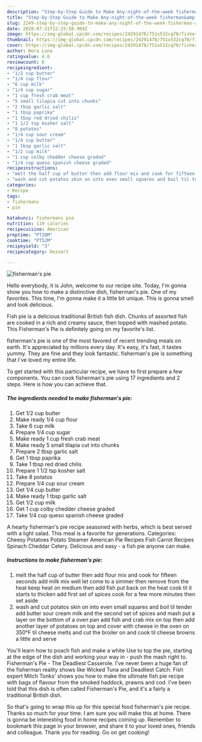 ```yaml
---
description: "Step-by-Step Guide to Make Any-night-of-the-week fisherman&amp;#39;s pie"
title: "Step-by-Step Guide to Make Any-night-of-the-week fisherman&amp;#39;s pie"
slug: 2249-step-by-step-guide-to-make-any-night-of-the-week-fisherman-and-39-s-pie
date: 2020-07-31T12:33:58.904Z
image: https://img-global.cpcdn.com/recipes/24291478/751x532cq70/fishermans-pie-recipe-main-photo.jpg
thumbnail: https://img-global.cpcdn.com/recipes/24291478/751x532cq70/fishermans-pie-recipe-main-photo.jpg
cover: https://img-global.cpcdn.com/recipes/24291478/751x532cq70/fishermans-pie-recipe-main-photo.jpg
author: Nora Luna
ratingvalue: 4.6
reviewcount: 6
recipeingredient:
- "1/2 cup butter"
- "1/4 cup flour"
- "6 cup milk"
- "1/4 cup sugar"
- "1 cup fresh crab meat"
- "5 small tilapia cut into chunks"
- "2 tbsp garlic salt"
- "1 tbsp paprika"
- "1 tbsp red dried chilis"
- "1 1/2 tsp kosher salt"
- "8 potatos"
- "1/4 cup sour cream"
- "1/4 cup butter"
- "1 tbsp garlic salt"
- "1/2 cup milk"
- "1 cup colby chedder cheese graded"
- "1/4 cup queso spanish cheese graded"
recipeinstructions:
- "melt the half cup of butter then add flour mix and cook for fifteen seconds add milk mix well let come to a simmer then remove from the heat keep heat on medium then add fish put back on the heat cook til it starts to thicken add first set of spices cook for a few more minutes then set aside"
- "wash and cut potatos skin on into even small squares and boil til tender add butter sour cream milk and the second set of spices and mash put a layer on the bottom of a oven pan add fish and crab mix on top then add another layer of potatoes on top and cover with cheese in the oven on 350°F til cheese melts and cut the broiler on and cook til cheese browns a little and serve"
categories:
- Recipe
tags:
- fishermans
- pie

katakunci: fishermans pie 
nutrition: 119 calories
recipecuisine: American
preptime: "PT20M"
cooktime: "PT52M"
recipeyield: "3"
recipecategory: Dessert

---
```



![fisherman&#39;s pie](https://img-global.cpcdn.com/recipes/24291478/751x532cq70/fishermans-pie-recipe-main-photo.jpg)

Hello everybody, it is John, welcome to our recipe site. Today, I'm gonna show you how to make a distinctive dish, fisherman&#39;s pie. One of my favorites. This time, I'm gonna make it a little bit unique. This is gonna smell and look delicious.

Fish pie is a delicious traditional British fish dish. Chunks of assorted fish are cooked in a rich and creamy sauce, then topped with mashed potato. This Fisherman&#39;s Pie is definitely going on my favorite&#39;s list.

fisherman&#39;s pie is one of the most favored of recent trending meals on earth. It's appreciated by millions every day. It's easy, it's fast, it tastes yummy. They are fine and they look fantastic. fisherman&#39;s pie is something that I've loved my entire life.


To get started with this particular recipe, we have to first prepare a few components. You can cook fisherman&#39;s pie using 17 ingredients and 2 steps. Here is how you can achieve that.

<!--inarticleads1-->

##### The ingredients needed to make fisherman&#39;s pie:

1. Get 1/2 cup butter
1. Make ready 1/4 cup flour
1. Take 6 cup milk
1. Prepare 1/4 cup sugar
1. Make ready 1 cup fresh crab meat
1. Make ready 5 small tilapia cut into chunks
1. Prepare 2 tbsp garlic salt
1. Get 1 tbsp paprika
1. Take 1 tbsp red dried chilis
1. Prepare 1 1/2 tsp kosher salt
1. Take 8 potatos
1. Prepare 1/4 cup sour cream
1. Get 1/4 cup butter
1. Make ready 1 tbsp garlic salt
1. Get 1/2 cup milk
1. Get 1 cup colby chedder cheese graded
1. Take 1/4 cup queso spanish cheese graded


A hearty fisherman&#39;s pie recipe seasoned with herbs, which is best served with a light salad. This meal is a favorite for generations. Categories: Cheesy Potatoes Potato Steamer American Pie Recipes Fish Carrot Recipes Spinach Cheddar Celery. Delicious and easy - a fish pie anyone can make. 

<!--inarticleads2-->

##### Instructions to make fisherman&#39;s pie:

1. melt the half cup of butter then add flour mix and cook for fifteen seconds add milk mix well let come to a simmer then remove from the heat keep heat on medium then add fish put back on the heat cook til it starts to thicken add first set of spices cook for a few more minutes then set aside
1. wash and cut potatos skin on into even small squares and boil til tender add butter sour cream milk and the second set of spices and mash put a layer on the bottom of a oven pan add fish and crab mix on top then add another layer of potatoes on top and cover with cheese in the oven on 350°F til cheese melts and cut the broiler on and cook til cheese browns a little and serve


You&#39;ll learn how to poach fish and make a white Use to top the pie, starting at the edge of the dish and working your way in - push the mash right to. Fisherman&#39;s Pie - The Deadliest Casserole. I&#39;ve never been a huge fan of the fisherman reality shows like Wicked Tuna and Deadliest Catch. Fish expert Mitch Tonks&#39; shows you how to make the ultimate fish pie recipe with bags of flavour from the smoked haddock, prawns and cod. I&#39;ve been told that this dish is often called Fisherman&#39;s Pie, and it&#39;s a fairly a traditional British dish. 

So that's going to wrap this up for this special food fisherman&#39;s pie recipe. Thanks so much for your time. I am sure you will make this at home. There is gonna be interesting food in home recipes coming up. Remember to bookmark this page in your browser, and share it to your loved ones, friends and colleague. Thank you for reading. Go on get cooking!

